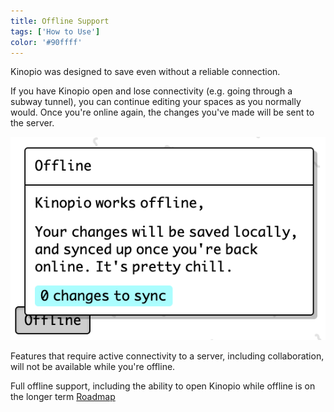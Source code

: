 ```yaml
---
title: Offline Support
tags: ['How to Use']
color: '#90ffff'
---
```


Kinopio was designed to save even without a reliable connection.

If you have Kinopio open and lose connectivity (e.g. going through a subway tunnel), you can continue editing your spaces as you normally would. Once you're online again, the changes you've made will be sent to the server.

![offline-dialog](/assets/posts/offline-dialog.png)

Features that require active connectivity to a server, including collaboration, will not be available while you're offline.

Full offline support, including the ability to open Kinopio while offline is on the longer term [Roadmap](https://kinopio.club/-kinopio-roadmap-6TRE21gchHI7alHLuwzd5)